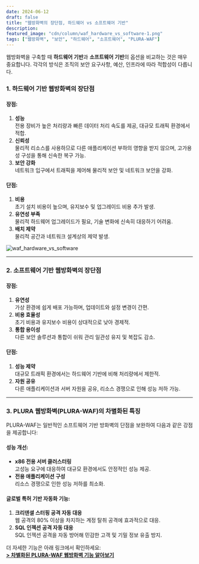 ```yaml
---
date: 2024-06-12
draft: false
title: "웹방화벽의 장단점, 하드웨어 vs 소프트웨어 기반"
description:
featured_image: "cdn/column/waf_hardware_vs_software-1.png"
tags: ["웹방화벽", "보안", "하드웨어", "소프트웨어", "PLURA-WAF"]
---
```


웹방화벽을 구축할 때 **하드웨어 기반**과 **소프트웨어 기반**의 옵션을 비교하는 것은 매우 중요합니다. 각각의 방식은 조직의 보안 요구사항, 예산, 인프라에 따라 적합성이 다릅니다.

### 1. 하드웨어 기반 웹방화벽의 장단점

#### 장점:
1. **성능**  
   전용 장비가 높은 처리량과 빠른 데이터 처리 속도를 제공, 대규모 트래픽 환경에서 적합.
2. **신뢰성**  
   물리적 리소스를 사용하므로 다른 애플리케이션 부하의 영향을 받지 않으며, 고가용성 구성을 통해 신속한 복구 가능.
3. **보안 강화**  
   네트워크 입구에서 트래픽을 제어해 물리적 보안 및 네트워크 보안을 강화.

#### 단점:
1. **비용**  
   초기 설치 비용이 높으며, 유지보수 및 업그레이드 비용 추가 발생.
2. **유연성 부족**  
   물리적 하드웨어 업그레이드가 필요, 기술 변화에 신속히 대응하기 어려움.
3. **배치 제약**  
   물리적 공간과 네트워크 설계상의 제약 발생.

![waf_hardware_vs_software](https://blog.plura.io/cdn/column/waf_hardware_vs_software-1.png)
<!--more-->
---

### 2. 소프트웨어 기반 웹방화벽의 장단점

#### 장점:
1. **유연성**  
   가상 환경에 쉽게 배포 가능하며, 업데이트와 설정 변경이 간편.
2. **비용 효율성**  
   초기 비용과 유지보수 비용이 상대적으로 낮아 경제적.
3. **통합 용이성**  
   다른 보안 솔루션과 통합이 쉬워 관리 일관성 유지 및 복잡도 감소.

#### 단점:
1. **성능 제약**  
   대규모 트래픽 환경에서는 하드웨어 기반에 비해 처리량에서 제한적.
2. **자원 공유**  
   다른 애플리케이션과 서버 자원을 공유, 리소스 경쟁으로 인해 성능 저하 가능.

---

### 3. PLURA 웹방화벽(PLURA-WAF)의 차별화된 특징

PLURA-WAF는 일반적인 소프트웨어 기반 방화벽의 단점을 보완하여 다음과 같은 강점을 제공합니다:

#### 성능 개선:
- **x86 전용 서버 클러스터링**  
  고성능 요구에 대응하여 대규모 환경에서도 안정적인 성능 제공.
- **전용 애플리케이션 구성**  
  리소스 경쟁으로 인한 성능 저하를 최소화.

#### 글로벌 특허 기반 자동화 기능:
1. **크리덴셜 스터핑 공격 자동 대응**  
   웹 공격의 80% 이상을 차지하는 계정 탈취 공격에 효과적으로 대응.
2. **SQL 인젝션 공격 자동 대응**  
   SQL 인젝션 공격을 자동 방어해 민감한 고객 및 기밀 정보 유출 방지.

더 자세한 기능은 아래 링크에서 확인하세요:  
[**> 차별화된 PLURA-WAF 웹방화벽 기능 알아보기**](https://docs.plura.io/ko/function/waf/dashboard)
